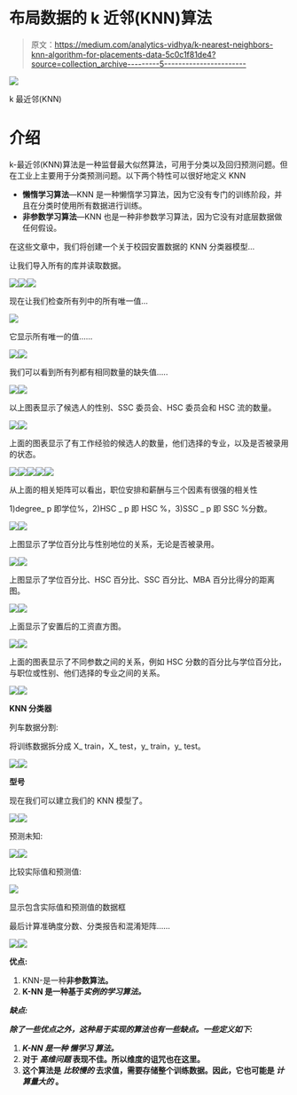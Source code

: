 # 布局数据的 k 近邻(KNN)算法

> 原文：<https://medium.com/analytics-vidhya/k-nearest-neighbors-knn-algorithm-for-placements-data-5c0c1f81de4?source=collection_archive---------5----------------------->

![](img/f919f2465c0f19d807051bb2a2af98dd.png)

k 最近邻(KNN)

# 介绍

k-最近邻(KNN)算法是一种监督最大似然算法，可用于分类以及回归预测问题。但在工业上主要用于分类预测问题。以下两个特性可以很好地定义 KNN

*   **懒惰学习算法**—KNN 是一种懒惰学习算法，因为它没有专门的训练阶段，并且在分类时使用所有数据进行训练。
*   **非参数学习算法**—KNN 也是一种非参数学习算法，因为它没有对底层数据做任何假设。

在这些文章中，我们将创建一个关于校园安置数据的 KNN 分类器模型…

让我们导入所有的库并读取数据。

![](img/de62cbd2de83ff4df625e259bc9f244e.png)![](img/cfffe4545ea3f434442249bc8b78d93a.png)![](img/10fffd31a8965d57d3a9075adafca217.png)

现在让我们检查所有列中的所有唯一值…

![](img/9c8d5be3b43d80f77d9aeefc77c7b31a.png)

它显示所有唯一的值……

![](img/78ac28aaf42602f862963291dc792a94.png)![](img/4def76a9445a03bc31c77bada8918024.png)

我们可以看到所有列都有相同数量的缺失值…..

![](img/ed725573aef5965abe2597a533d5f64f.png)![](img/8385422df1dc5b123838ec6c00a08622.png)

以上图表显示了候选人的性别、SSC 委员会、HSC 委员会和 HSC 流的数量。

![](img/f3eb5b2634a86234e6c3821857ecce66.png)![](img/25029b7828aa006e5f722897f88accdc.png)

上面的图表显示了有工作经验的候选人的数量，他们选择的专业，以及是否被录用的状态。

![](img/ea38e654a917ab07a148e38e168c13e0.png)![](img/4ab1542fb5fb35ee63497121f25d2015.png)![](img/ddca4dcc06f993b21486baee36c61a33.png)![](img/448cbb703a9abd8ca74f79f033cc98ba.png)![](img/e89c2376adb922548e3941b1916d32bc.png)

从上面的相关矩阵可以看出，职位安排和薪酬与三个因素有很强的相关性

1)degree_ p 即学位%，2)HSC _ p 即 HSC %，3)SSC _ p 即 SSC %分数。

![](img/e8b38fbc20bee507baa0031d9583454b.png)![](img/cfe56fb4ad4270f321546761f95b8214.png)

上图显示了学位百分比与性别地位的关系，无论是否被录用。

![](img/90919dc368ec167ff414ffbf87322ee1.png)![](img/8a57e0e847d1cd7bb1f6b0574ee6de5e.png)

上图显示了学位百分比、HSC 百分比、SSC 百分比、MBA 百分比得分的距离图。

![](img/48a3ed159c73bf4a789673f344bfd102.png)![](img/6ad0a7fbf3bd0abeca0931a941849255.png)

上面显示了安置后的工资直方图。

![](img/00fc2c4777bc0ccacac1dfcb57a9c672.png)![](img/8500e4335fda1fd60be86947300779a7.png)

上面的图表显示了不同参数之间的关系，例如 HSC 分数的百分比与学位百分比，与职位或性别、他们选择的专业之间的关系。

![](img/1b928c0f9e2ca83a66a2d0f0fca388fa.png)![](img/5cfda33e6fab072f122a1ee5524aa445.png)

**KNN 分类器**

列车数据分割:

将训练数据拆分成 X_ train，X_ test，y_ train，y_ test。

![](img/9163f5a4602fe2b6486a250c8790af3a.png)![](img/328c4cf17bb95bab37b15a090fe3e47e.png)

**型号**

现在我们可以建立我们的 KNN 模型了。

![](img/8d98d1755d25695a9b04db44e98da22b.png)![](img/7bb05e43a0870fd3572779b9b3fd2e30.png)

预测未知:

![](img/d4984ebea7854826c863cb2a9e39e6a4.png)![](img/8693b54443df229ea2f534ee06d7c686.png)

比较实际值和预测值:

![](img/631bc1eca3abaae45d4b5b5c0785cdea.png)

显示包含实际值和预测值的数据框

最后计算准确度分数、分类报告和混淆矩阵……

![](img/64cf67d97061a76fddc30ba7bb60efc6.png)![](img/ba63246bf27e8379b548673b06ac615c.png)

**优点:**

1.  KNN-是一种**非参数算法。**
2.  **K-NN 是一种基于*实例的学习算法。***

*****缺点:*****

***除了一些优点之外，这种易于实现的算法也有一些缺点。一些定义如下:***

1.  ***K-NN 是一种 ***懒学习*** 算法。***
2.  **对于 ***高维问题*** 表现不佳。所以维度的诅咒也在这里。**
3.  **这个算法是 ***比较慢的*** 去求值，需要存储整个训练数据。因此，它也可能是 ***计算量大的*** 。**